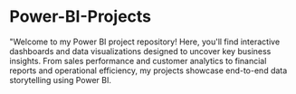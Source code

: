 # Power-BI-Projects
"Welcome to my Power BI project repository! Here, you'll find interactive dashboards and data visualizations designed to uncover key business insights. From sales performance and customer analytics to financial reports and operational efficiency, my projects showcase end-to-end data storytelling using Power BI.
